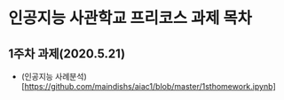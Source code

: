 # 인공지능 사관학교 프리코스 과제 목차

## 1주차 과제(2020.5.21)
- (인공지능 사례분석)[https://github.com/maindishs/aiac1/blob/master/1sthomework.ipynb]
